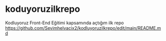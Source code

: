 # koduyoruzilkrepo
Kodluyoruz Front-End Eğitimi kapsamında açtığım ilk repo
https://github.com/Sevimhelvacix2/kodluyoruzilkrepo/edit/main/README.md
